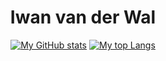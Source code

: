 <div align="center">

  <h1>Iwan van der Wal</h1>
  
  [![My GitHub stats](https://github-readme-stats.vercel.app/api?username=IJuanTM&hide_title=true&count_private=true&include_all_commits=true&theme=dark)](https://github.com/anuraghazra/github-readme-stats)
  [![My top Langs](https://github-readme-stats.vercel.app/api/top-langs/?username=IJuanTM&layout=compact&hide_title&theme=dark)](https://github.com/anuraghazra/github-readme-stats)

</div>
